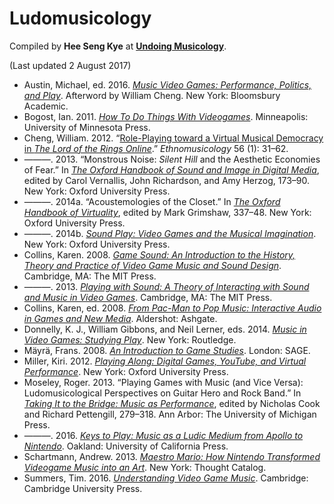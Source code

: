 # Ludomusicology

Compiled by **Hee Seng Kye** at [**Undoing Musicology**](http://undoingmusicology.com).

(Last updated 2 August 2017)

* Austin, Michael, ed. 2016. [*Music Video Games: Performance, Politics, and Play*](https://www.amazon.com/Music-Video-Games-Performance-Approaches/dp/150130853X/). Afterword by William Cheng. New York: Bloomsbury Academic.
* Bogost, Ian. 2011. [*How To Do Things With Videogames*](https://www.amazon.com/How-Things-Videogames-Electronic-Mediations/dp/081667647X/). Minneapolis: University of Minnesota Press.
* Cheng, William. 2012. “[Role-Playing toward a Virtual Musical Democracy in *The Lord of the Rings Online*](http://www.jstor.org/stable/10.5406/ethnomusicology.56.1.0031).” *Ethnomusicology* 56 (1): 31–62.
* ———. 2013. “Monstrous Noise: *Silent Hill* and the Aesthetic Economies of Fear.” In [*The Oxford Handbook of Sound and Image in Digital Media*](https://www.amazon.com/Oxford-Handbook-Sound-Digital-Handbooks/dp/019975764X/), edited by Carol Vernallis, John Richardson, and Amy Herzog, 173–90. New York: Oxford University Press.
* ———. 2014a. “Acoustemologies of the Closet.” In [*The Oxford Handbook of Virtuality*](https://www.amazon.com/Oxford-Handbook-Virtuality-Handbooks/dp/0190270357/), edited by Mark Grimshaw, 337–48. New York: Oxford University Press.
* ———. 2014b. [*Sound Play: Video Games and the Musical Imagination*](https://www.amazon.com/Sound-Play-Musical-Imagination-Oxford/dp/0199969973/). New York: Oxford University Press.
* Collins, Karen. 2008. [*Game Sound: An Introduction to the History, Theory and Practice of Video Game Music and Sound Design*](https://www.amazon.com/Game-Sound-Introduction-History-Practice/dp/026203378X/). Cambridge, MA: The MIT Press.
* ———. 2013. [*Playing with Sound: A Theory of Interacting with Sound and Music in Video Games*](https://www.amazon.com/Playing-Sound-Theory-Interacting-Music/dp/0262018675/). Cambridge, MA: The MIT Press.
* Collins, Karen, ed. 2008. [*From Pac-Man to Pop Music: Interactive Audio in Games and New Media*](https://www.amazon.com/Pac-Man-Pop-Music-Interactive-Ashgate-ebook/dp/B00AW99IFM/). Aldershot: Ashgate.
* Donnelly, K. J., William Gibbons, and Neil Lerner, eds. 2014. [*Music in Video Games: Studying Play*](https://www.amazon.com/Music-Video-Games-Studying-Routledge/dp/041563444X/). New York: Routledge.
* Mäyrä, Frans. 2008. [*An Introduction to Game Studies*](https://www.amazon.com/Introduction-Game-Studies-Frans-Mayra/dp/141293446X/). London: SAGE.
* Miller, Kiri. 2012. [*Playing Along: Digital Games, YouTube, and Virtual Performance*](https://www.amazon.com/Playing-Along-Digital-YouTube-Performance/dp/0199753466/). New York: Oxford University Press.
* Moseley, Roger. 2013. “Playing Games with Music (and Vice Versa): Ludomusicological Perspectives on Guitar Hero and Rock Band.” In [*Taking It to the Bridge: Music as Performance*](https://www.amazon.com/Taking-Bridge-Music-as-Performance/dp/0472051776/), edited by Nicholas Cook and Richard Pettengill, 279–318. Ann Arbor: The University of Michigan Press.
* ———. 2016. [*Keys to Play: Music as a Ludic Medium from Apollo to Nintendo*](https://doi.org/10.1525/luminos.16). Oakland: University of California Press. 
* Schartmann, Andrew. 2013. [*Maestro Mario: How Nintendo Transformed Videogame Music into an Art*](https://www.amazon.com/Maestro-Mario-Andrew-Schartmann-ebook/dp/B00IB1XMZ0/). New York: Thought Catalog.
* Summers, Tim. 2016. [*Understanding Video Game Music*](https://www.amazon.com/Understanding-Video-Game-Music-Summers/dp/1107116872/). Cambridge: Cambridge University Press.